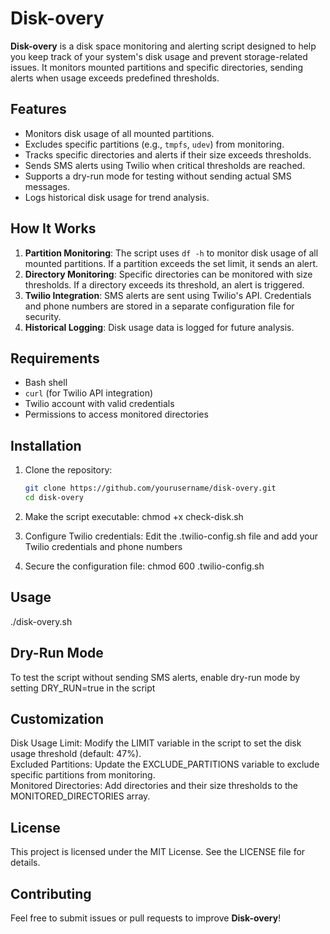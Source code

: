 # Disk-overy

**Disk-overy** is a disk space monitoring and alerting script designed to help you keep track of your system's disk usage and prevent storage-related issues. It monitors mounted partitions and specific directories, sending alerts when usage exceeds predefined thresholds.

## Features
- Monitors disk usage of all mounted partitions.
- Excludes specific partitions (e.g., `tmpfs`, `udev`) from monitoring.
- Tracks specific directories and alerts if their size exceeds thresholds.
- Sends SMS alerts using Twilio when critical thresholds are reached.
- Supports a dry-run mode for testing without sending actual SMS messages.
- Logs historical disk usage for trend analysis.

## How It Works
1. **Partition Monitoring**: The script uses `df -h` to monitor disk usage of all mounted partitions. If a partition exceeds the set limit, it sends an alert.
2. **Directory Monitoring**: Specific directories can be monitored with size thresholds. If a directory exceeds its threshold, an alert is triggered.
3. **Twilio Integration**: SMS alerts are sent using Twilio's API. Credentials and phone numbers are stored in a separate configuration file for security.
4. **Historical Logging**: Disk usage data is logged for future analysis.

## Requirements
- Bash shell
- `curl` (for Twilio API integration)
- Twilio account with valid credentials
- Permissions to access monitored directories

## Installation
1. Clone the repository:
   ```bash
   git clone https://github.com/yourusername/disk-overy.git
   cd disk-overy

2. Make the script executable:
   chmod +x check-disk.sh
   
3. Configure Twilio credentials: Edit the .twilio-config.sh file and add your Twilio credentials and phone numbers

4. Secure the configuration file:
   chmod 600 .twilio-config.sh

## **Usage**
./disk-overy.sh

## **Dry-Run Mode**
To test the script without sending SMS alerts, enable dry-run mode by setting DRY_RUN=true in the script

## **Customization**
Disk Usage Limit: Modify the LIMIT variable in the script to set the disk usage threshold (default: 47%).  
Excluded Partitions: Update the EXCLUDE_PARTITIONS variable to exclude specific partitions from monitoring.  
Monitored Directories: Add directories and their size thresholds to the MONITORED_DIRECTORIES array.  

## **License**
This project is licensed under the MIT License. See the LICENSE file for details.

## **Contributing**
Feel free to submit issues or pull requests to improve **Disk-overy**!
   
